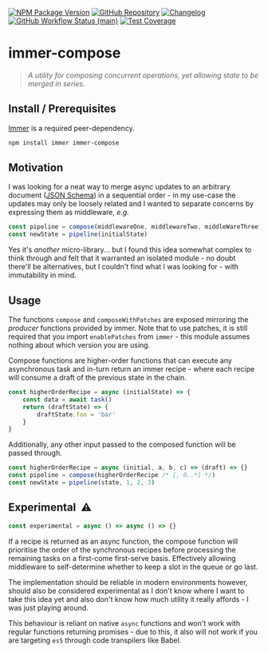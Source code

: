 [![NPM Package Version][shield-npm-version]][npm]
[![GitHub Repository][shield-github]][repo]
[![Changelog][shield-changelog]][releases]
[![GitHub Workflow Status (main)][shield-ci-main]][status-ci-main]
[![Test Coverage][shield-coverage]][codacy-dashboard]

# immer-compose

> _A utility for composing concurrent operations, yet allowing state to be merged in series._

## Install / Prerequisites

[Immer][immer] is a required peer-dependency.

```sh
npm install immer immer-compose
```

## Motivation

I was looking for a neat way to merge async updates to an arbitrary document ([JSON Schema][json-schema])
in a sequential order - in my use-case the updates may only be loosely related and I wanted to
separate concerns by expressing them as middleware, _e.g._

```javascript
const pipeline = compose(middlewareOne, middlewareTwo, middleWareThree)
const newState = pipeline(initialState)
```

Yes it's _another_ micro-library... but I found this idea somewhat complex to think through and
felt that it warranted an isolated module - no doubt there'll be alternatives, but I couldn't find
what I was looking for - with immutability in mind.

## Usage

The functions `compose` and `composeWithPatches` are exposed mirroring the _producer_ functions provided
by immer. Note that to use patches, it is still required that you import `enablePatches` from `immer` -
this module assumes nothing about which version you are using.

Compose functions are higher-order functions that can execute any asynchronous task and in-turn
return an immer recipe - where each recipe will consume a draft of the previous state in the chain.

```typescript
const higherOrderRecipe = async (initialState) => {
    const data = await task()
    return (draftState) => {
        draftState.foo = 'bar'
    }
}
```

Additionally, any other input passed to the composed function will be passed through.

```typescript
const higherOrderRecipe = async (initial, a, b, c) => (draft) => {}
const pipeline = compose(higherOrderRecipe /* [, 0..*] */)
const newState = pipeline(state, 1, 2, 3)
```

## Experimental &nbsp;⚠️

```typescript
const experimental = async () => async () => {}
```

If a recipe is returned as an async function, the compose function will prioritise the order of
the synchronous recipes before processing the remaining tasks on a first-come first-serve basis.
Effectively allowing middleware to self-determine whether to keep a slot in the queue or go last.

The implementation should be reliable in modern environments however, should also be considered
experimental as I don't know where I want to take this idea yet and also don't know how much
utility it really affords - I was just playing around.

This behaviour is reliant on native `async` functions and won't work with regular functions
returning promises - due to this, it also will not work if you are targeting `es5` through
code transpilers like Babel.

<!-- project links -->

[npm]: https://www.npmjs.com/package/immer-compose
[repo]: https://github.com/mylesj/immer-compose
[releases]: https://github.com/mylesj/immer-compose/releases
[status-ci-main]: https://github.com/mylesj/immer-compose/actions/workflows/integration.yml?query=branch%3Amain
[codacy-dashboard]: https://app.codacy.com/gh/mylesj/immer-compose/dashboard?branch=main

<!-- external links -->

[immer]: https://immerjs.github.io/immer/
[json-schema]: https://json-schema.org/

<!-- images -->

[shield-github]: https://img.shields.io/badge/%20-Source-555555?logo=github&style=for-the-badge
[shield-changelog]: https://img.shields.io/badge/%20-Changelog-555555?logo=github&style=for-the-badge
[shield-ci-main]: https://img.shields.io/github/workflow/status/mylesj/immer-compose/CI/main?label=CI&logo=github&style=for-the-badge
[shield-npm-version]: https://img.shields.io/npm/v/immer-compose?&label=%20&logo=npm&style=for-the-badge
[shield-coverage]: https://img.shields.io/codacy/coverage/f2547f2ac77e44f6a6190d813da6c8b9/main?logo=codacy&style=for-the-badge
